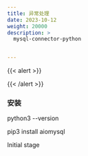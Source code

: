 ```yaml
---
title: 异常处理
date: 2023-10-12
weight: 20000
description: >
  mysql-connector-python


---
```


{{< alert >}}

{{< /alert >}}


### 安装

python3 --version


pip3 install aiomysql

Initial stage